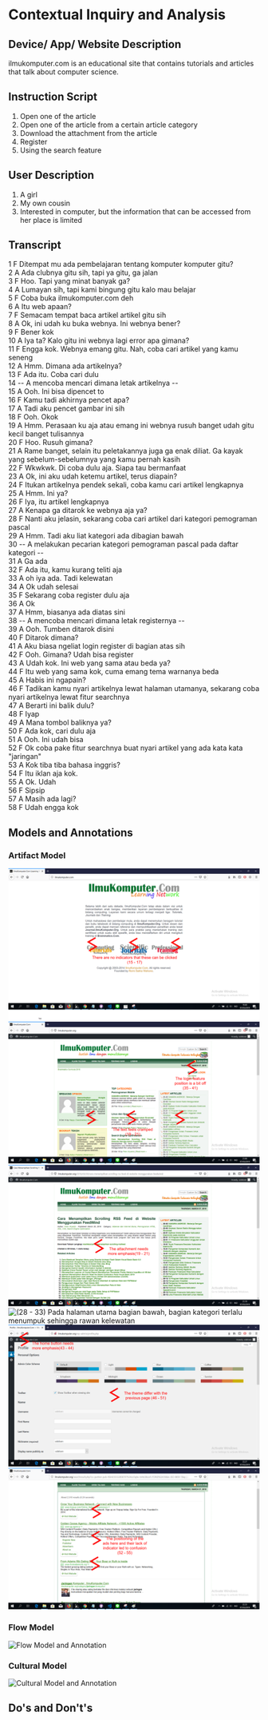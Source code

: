 # Contextual Inquiry and Analysis
## Device/ App/ Website Description
ilmukomputer.com is an educational site that contains tutorials and articles that talk about computer science.

## Instruction Script
1. Open one of the article
2. Open one of the article from a certain article category 
2. Download the attachment from the article
3. Register
4. Using the search feature

## User Description
1. A girl
2. My own cousin
3. Interested in computer, but the information that can be accessed from her place is limited

## Transcript
1  F Ditempat mu ada pembelajaran tentang komputer komputer gitu?  
2  A Ada clubnya gitu sih, tapi ya gitu, ga jalan  
3  F Hoo. Tapi yang minat banyak ga?  
4  A Lumayan sih, tapi kami bingung gitu kalo mau belajar  
5  F Coba buka ilmukomputer.com deh  
6  A Itu web apaan?  
7  F Semacam tempat baca artikel artikel gitu sih  
8  A Ok, ini udah ku buka webnya. Ini webnya bener?  
9  F Bener kok  
10 A Iya ta? Kalo gitu ini webnya lagi error apa gimana?  
11 F Engga kok. Webnya emang gitu. Nah, coba cari artikel yang kamu seneng  
12 A Hmm. Dimana ada artikelnya?  
13 F Ada itu. Coba cari dulu  
14 -- A mencoba mencari dimana letak artikelnya --  
15 A Ooh. Ini bisa dipencet to  
16 F Kamu tadi akhirnya pencet apa?  
17 A Tadi aku pencet gambar ini sih  
18 F Ooh. Okok  
19 A Hmm. Perasaan ku aja atau emang ini webnya rusuh banget udah gitu kecil banget tulisannya  
20 F Hoo. Rusuh gimana?  
21 A Rame banget, selain itu peletakannya juga ga enak diliat. Ga kayak yang sebelum-sebelumnya yang kamu pernah kasih  
22 F Wkwkwk. Di coba dulu aja. Siapa tau bermanfaat  
23 A Ok, ini aku udah ketemu artikel, terus diapain?  
24 F Itukan artikelnya pendek sekali, coba kamu cari artikel lengkapnya  
25 A Hmm. Ini ya?  
26 F Iya, itu artikel lengkapnya  
27 A Kenapa ga ditarok ke webnya aja ya?  
28 F Nanti aku jelasin, sekarang coba cari artikel dari kategori pemograman pascal  
29 A Hmm. Tadi aku liat kategori ada dibagian bawah  
30 -- A melakukan pecarian kategori pemograman pascal pada daftar kategori --  
31 A Ga ada  
32 F Ada itu, kamu kurang teliti aja  
33 A oh iya ada. Tadi kelewatan  
34 A Ok udah selesai  
35 F Sekarang coba register dulu aja  
36 A Ok  
37 A Hmm, biasanya ada diatas sini  
38 -- A mencoba mencari dimana letak registernya --  
39 A Ooh. Tumben ditarok disini  
40 F Ditarok dimana?  
41 A Aku biasa ngeliat login register di bagian atas sih  
42 F Ooh. Gimana? Udah bisa register  
43 A Udah kok. Ini web yang sama atau beda ya?  
44 F Itu web yang sama kok, cuma emang tema warnanya beda  
45 A Habis ini ngapain?  
46 F Tadikan kamu nyari artikelnya lewat halaman utamanya, sekarang coba nyari artikelnya lewat fitur searchnya  
47 A Berarti ini balik dulu?  
48 F Iyap  
49 A Mana tombol baliknya ya?  
50 F Ada kok, cari dulu aja  
51 A Ooh. Ini udah bisa  
52 F Ok coba pake fitur searchnya buat nyari artikel yang ada kata kata "jaringan"  
53 A Kok tiba tiba bahasa inggris?  
54 F Itu iklan aja kok.  
55 A Ok. Udah  
56 F Sipsip  
57 A Masih ada lagi?  
58 F Udah engga kok  

## Models and Annotations

### Artifact Model
![(15 - 17) Halaman portal pertama, tidak ada petunjuk maupun pembeda dari gambar yang bisa diklik](/images/hci-assignment-1-portal.png)
![(19 - 21) (35 - 41) Pada halaman utama bagian atas, terlalu penuh dengan informasi dan tidak disusun secara rapi sehingga terkesan rusuh dan bagian register dan pun berada pada tempat yang sama dengan artikel](/images/hci-assignment-1-mainpage-top.png)
![(24 - 26) Pada halaman artikel, bagian lampiran ditempatkan dibagian yang cenderung tidak dihiraukan](/images/hci-assignment-1-article.png)
![(28 - 33) Pada halaman utama bagian bawah, bagian kategori terlalu menumpuk sehingga rawan kelewatan](/images/hci-assignment-1-mainipage-bot.png)
![(43 - 44) (46 - 51) Pada halaman pengaturan profil, tema yang digunakan berbeda jadi berkesan pengguna berada pada web yang berbeda dan tombol untuk kembali kepada halaman utama kurang terlihat](/images/hci-assignment-1-profile.png)
![(52 - 55) Pada halaman pencarian, bagian paling atas merupakan iklan yang akan membingungkan pencari karena tidak ada perbedaan yang berarti pada bagian iklan](/images/hci-assignment-1-search.png)

### Flow Model
![Flow Model and Annotation](https://picsum.photos/400/300/?random)

### Cultural Model
![Cultural Model and Annotation](https://picsum.photos/400/300/?random)

## Do's and Don't's

